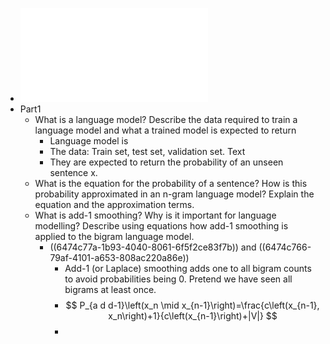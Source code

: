 - ![com6513.pdf](../assets/com6513_1685374358009_0.pdf)
- Part1
	- What is a language model? 
	  Describe the data required to train a language model
	  and what a trained model is expected to return
		- Language model is
		- The data: Train set, test set, validation set. Text
		- They are expected to return the probability of an unseen sentence x.
	- What is the equation for the probability of a sentence?
	  How is this probability approximated in an n-gram language model?
	  Explain the equation and the approximation terms.
	- What is add-1 smoothing? 
	  Why is it important for language modelling? 
	  Describe using equations how add-1 smoothing is applied to the bigram language model.
		- ((6474c77a-1b93-4040-8061-6f5f2ce83f7b)) and ((6474c766-79af-4101-a653-808ac220a86e))
			- Add-1 (or Laplace) smoothing adds one to all bigram counts to avoid probabilities being 0. Pretend we have seen all bigrams at least once.
			- $$
			  P_{a d d-1}\left(x_n \mid x_{n-1}\right)=\frac{c\left(x_{n-1}, x_n\right)+1}{c\left(x_{n-1}\right)+|V|}
			  $$
			-